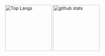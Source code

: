 

<p align="left"> 
  <img alt="Top Langs" height="150px" src="https://github-readme-stats.vercel.app/api/top-langs/?username=nao710&layout=compact&show_icons=true&theme=tokyonight" />
  <img alt="github stats" height="150px" src="https://github-readme-stats.vercel.app/api?username=nao710&theme=tokyonight&show_icons=ture" />
</p>
